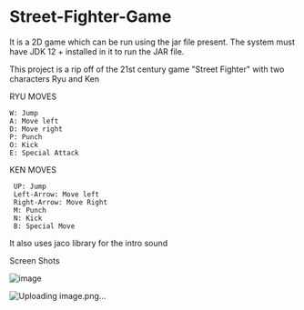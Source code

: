 # Street-Fighter-Game
It is a 2D game which can be run using the jar file present. The system must have JDK 12 + installed in it to run the JAR file.

This project is a rip off of the 21st century game "Street Fighter" with two characters Ryu and Ken

  RYU MOVES
	
    W: Jump
    A: Move left
    D: Move right
    P: Punch
    O: Kick
    E: Special Attack
    
   KEN MOVES
	 
     UP: Jump
     Left-Arrow: Move left
     Right-Arrow: Move Right
     M: Punch
     N: Kick
     B: Special Move

It also uses jaco library for the intro sound

Screen Shots

![image](https://github.com/AmolChi/Street-Fighter-Game/assets/75240926/9516830b-71fa-4fb7-aa5d-60f218c2593d)

![Uploading image.png…]()

